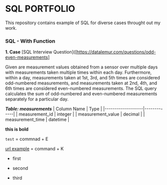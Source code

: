 # SQL PORTFOLIO  


This repository contains example of SQL for diverse cases throught out my work. 


### SQL - With Function

**1. Case**     [SQL Interview Question]([https://datalemur.com/questions/odd-even-measurements]

Given are measurement values obtained from a sensor over multiple days with measurements taken multiple times within each day. Furthermore, within a day, measurements taken at 1st, 3rd, and 5th times are considered odd-numbered measurements, and measurements taken at 2nd, 4th, and 6th times are considered even-numbered measurements.
The SQL query calculates the sum of odd-numbered and even-numbered measurements separately for a particular day. 

***Table: measurements***
| Column Name       |  Type       |
|-------------------|-------------|
| measurement_id    |  integer    |
| measurement_value	|  decimal    |
| measurement_time	|  datetime   |







**this is bold**

`test`  = commnad + E

[url example](url)  = command + K 

* first
- second
+ third

